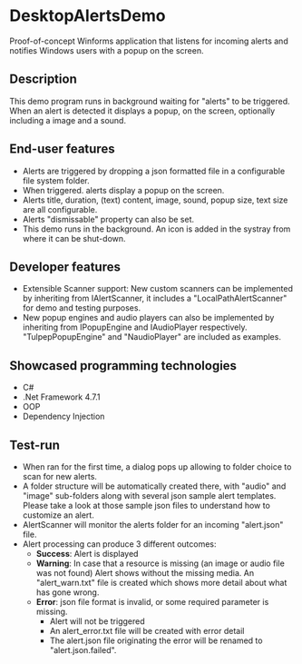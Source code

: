 # DesktopAlertsDemo
Proof-of-concept Winforms application that listens for incoming alerts and notifies Windows users with a popup on the screen.

## Description
This demo program runs in background waiting for "alerts" to be triggered. When an alert is detected it displays a popup, on the screen, optionally including a image and a sound.

## End-user features
  - Alerts are triggered by dropping a json formatted file in a configurable file system folder.
  - When triggered. alerts display a popup on the screen.
  - Alerts title, duration, (text) content, image, sound, popup size, text size are all configurable.
  - Alerts "dismissable" property can also be set.
  - This demo runs in the background. An icon is added in the systray from where it can be shut-down.
  
## Developer features
  - Extensible Scanner support: New custom scanners can be implemented by inheriting from IAlertScanner, it includes a "LocalPathAlertScanner" for demo and testing purposes.
  - New popup engines and audio players can also be implemented by inheriting from IPopupEngine and IAudioPlayer respectively. "TulpepPopupEngine" and "NaudioPlayer" are included as examples.

## Showcased programming technologies  
  - C#
  - .Net Framework 4.7.1
  - OOP
  - Dependency Injection
  
## Test-run
  - When ran for the first time, a dialog pops up allowing to folder choice to scan for new alerts.
  - A folder structure will be automatically created there, with "audio" and "image" sub-folders along with several json sample alert templates. Please take a look at those sample json files to understand how to customize an alert.
  - AlertScanner will monitor the alerts folder for an incoming "alert.json" file.
  - Alert processing can produce 3 different outcomes:
    - **Success**: Alert is displayed
    - **Warning**: In case that a resource is missing (an image or audio file was not found) Alert shows without the missing media. An "alert_warn.txt" file is created which shows more detail about what has gone wrong.
    - **Error**: json file format is invalid, or some required parameter is missing. 
      - Alert will not be triggered
      - An alert_error.txt file will be created with error detail
      - The alert.json file originating the error will be renamed to "alert.json.failed".
      
  
  

